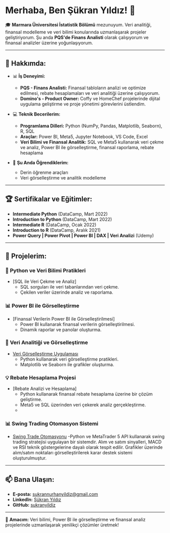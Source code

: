 # Merhaba, Ben Şükran Yıldız! 👋

🎓 **Marmara Üniversitesi İstatistik Bölümü** mezunuyum. Veri analitiği, finansal modelleme ve veri bilimi konularında uzmanlaşarak projeler geliştiriyorum. Şu anda **PQS'de Finans Analisti** olarak çalışıyorum ve finansal analizler üzerine yoğunlaşıyorum.

---

## 🌟 Hakkımda:
- 📊 **İş Deneyimi:**
  - **PQS - Finans Analisti:** Finansal tabloların analizi ve optimize edilmesi, rebate hesaplamaları ve veri analitiği üzerine çalışıyorum.
  - **Domino's - Product Owner:** Coffy ve HomeChef projelerinde dijital uygulama geliştirme ve proje yönetimi görevlerini üstlendim.

- 💻 **Teknik Becerilerim:**
  - **Programlama Dilleri:** Python (NumPy, Pandas, Matplotlib, Seaborn), R, SQL
  - **Araçlar:** Power BI, Meta5, Jupyter Notebook, VS Code, Excel
  - **Veri Bilimi ve Finansal Analitik:** SQL ve Meta5 kullanarak veri çekme ve analiz, Power BI ile görselleştirme, finansal raporlama, rebate hesaplama

- 🌱 **Şu Anda Öğrendiklerim:**
  - Derin öğrenme araçları 
  - Veri görselleştirme ve analitik modelleme

---

## 🏆 Sertifikalar ve Eğitimler:
- **Intermediate Python** (DataCamp, Mart 2022)  
- **Introduction to Python** (DataCamp, Mart 2022)  
- **Intermediate R** (DataCamp, Ocak 2022)  
- **Introduction to R** (DataCamp, Aralık 2021)  
- **Power Query | Power Pivot | Power BI | DAX | Veri Analizi** (Udemy)

---

## 📂 Projelerim:
### 🔢 **Python ve Veri Bilimi Pratikleri**
- [SQL ile Veri Çekme ve Analiz]
  - SQL sorguları ile veri tabanlarından veri çekme.
  - Çekilen veriler üzerinde analiz ve raporlama.

### 📊 **Power BI ile Görselleştirme**
- [Finansal Verilerin Power BI ile Görselleştirilmesi]
  - Power BI kullanarak finansal verilerin görselleştirilmesi.
  - Dinamik raporlar ve panolar oluşturma.

### 🔢 **Veri Analitiği ve Görselleştirme**
- [Veri Görselleştirme Uygulaması](https://github.com/sukranyildiz/Python-Veri-Bilim-Ogrenme)
  - Python kullanarak veri görselleştirme pratikleri.
  - Matplotlib ve Seaborn ile grafikler oluşturma.

### 💡 **Rebate Hesaplama Projesi**
- [Rebate Analizi ve Hesaplama]
  - Python kullanarak finansal rebate hesaplama üzerine bir çözüm geliştirme.
  - Meta5 ve SQL üzerinden veri çekerek analiz gerçekleştirme.
  - 
### 📊 **Swing Trading Otomasyon Sistemi**
- [Swing Trade Otomasyonu](https://github.com/sukranyildiz/metatrader5_swingtrade)
-Python ve MetaTrader 5 API kullanarak swing trading stratejisi uygulayan bir sistemdir. Alım ve satım sinyalleri, MACD ve RSI teknik göstergelerine dayalı olarak tespit edilir.
Grafikler üzerinde alım/satım noktaları görselleştirilerek karar destek sistemi oluşturulmuştur.
---

## 📫 Bana Ulaşın:
- **E-posta:** [sukrannurhanyildiz@gmail.com](mailto:sukrannurhanyildiz@gmail.com)
- **LinkedIn:** [Şükran Yıldız](https://www.linkedin.com/in/sukran-yildiz/)
- **GitHub:** [sukranyildiz](https://github.com/sukranyildiz)

---

🎯 **Amacım:** Veri bilimi, Power BI ile görselleştirme ve finansal analiz projelerinde uzmanlaşarak yenilikçi çözümler üretmek!
